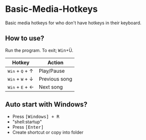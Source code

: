 # Basic-Media-Hotkeys
Basic media hotkeys for who don't have hotkeys in their keyboard.

## How to use?
Run the program. To exit; <kbd>Win</kbd>+</kbd>Ü</kbd>.

| Hotkey | Action |
| ------ | ------ |
| <kbd>Win</kbd> + <kbd>Q</kbd> + &uarr; | Play/Pause |
| <kbd>Win</kbd> + <kbd>W</kbd> + &darr; | Previous song |
| <kbd>Win</kbd> + <kbd>E</kbd> + &larr; | Next song |

## Auto start with Windows?
 * Press <kbd>[Windows] + R</kbd>
 * "shell:startup"
 * Press <kbd>[Enter]</kbd>
 * Create shortcut or copy into folder
